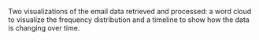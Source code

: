 Two visualizations of the email data retrieved and processed: a word cloud to visualize the frequency distribution and a timeline to show how the data is changing over time.
